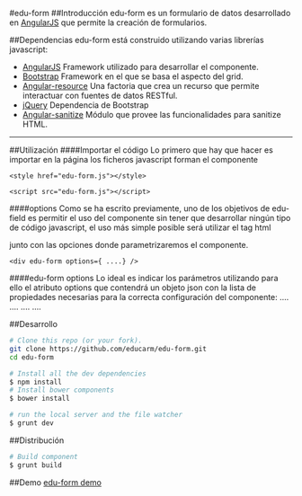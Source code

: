 #edu-form
##Introducci&oacute;n
edu-form es un formulario de datos desarrollado en [AngularJS](http://angularjs.org/) que permite la creación de formularios.



##Dependencias
edu-form est&aacute; construido utilizando varias librer&iacute;as javascript:
    
- [AngularJS](http://angularjs.org/)
Framework utilizado para desarrollar el componente.
- [Bootstrap](http://getbootstrap.com/)
Framework en el que se basa el aspecto del grid.
- [Angular-resource](https://docs.angularjs.org/api/ngResource)
Una factoria que crea un recurso que permite interactuar con fuentes de datos RESTful.
- [jQuery](http://jquery.com/)
Dependencia de Bootstrap
- [Angular-sanitize](https://docs.angularjs.org/api/ngSanitize)
Módulo que provee las funcionalidades para sanitize HTML.

***

##Utilizaci&oacute;n
####Importar el c&oacute;digo
Lo primero que hay que hacer es importar en la p&aacute;gina los ficheros javascript forman el componente

    <style href="edu-form.js"></style>
    
    <script src="edu-form.js"></script>
####options
Como se ha escrito previamente, uno de los objetivos de edu-field es permitir el uso del componente sin tener que desarrollar
ning&uacute;n tipo de c&oacute;digo javascript, el uso m&aacute;s simple posible ser&aacute; utilizar el tag html <div edu-form /> junto con las opciones
donde parametrizaremos el componente.

    <div edu-form options={ ....} />

####edu-form options
Lo ideal es indicar los parámetros utilizando para ello el atributo options que contendr&aacute; un objeto json con la lista de propiedades necesarias para la correcta configuración del componente:
....
....
....
....



      
##Desarrollo
```bash
# Clone this repo (or your fork).
git clone https://github.com/educarm/edu-form.git
cd edu-form

# Install all the dev dependencies
$ npm install
# Install bower components
$ bower install

# run the local server and the file watcher
$ grunt dev
```
##Distribución
```bash
# Build component
$ grunt build
```
##Demo
[edu-form demo](https://raw.githack.com/educarm/edu-form/master/src/demo-dev.html)
